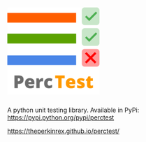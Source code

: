 # <img src="Perctest.png" height=200>
A python unit testing library. Available in PyPi: https://pypi.python.org/pypi/perctest

https://theperkinrex.github.io/perctest/
